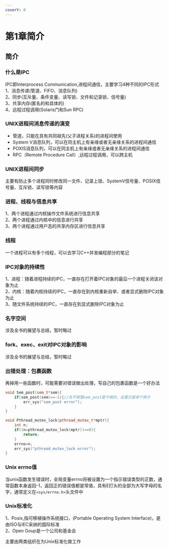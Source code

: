 ```yaml
---
coverY: 0
---
```


# 第1章简介

## 简介

### 什么是IPC

IPC即Interprocess Communication,进程间通信，主要学习4种不同的IPC形式  
1、消息传递(管道、FIFO、消息队列)  
2、同步(互斥量、条件变量、读写锁、文件和记录锁、信号量)  
3、共享内存(匿名的和具体的)  
4、远程过程调用(Solaris门和Sun RPC)  

### UNIX进程间消息传递的演变

* 管道，只能在具有共同祖先(父子进程关系)的进程间使用  
* System V消息队列，可以在同主机上有亲缘或者无亲缘关系的进程间通信  
* POXIS消息队列，可以在同主机上有亲缘或者无亲缘关系的进程间通信  
* RPC（Remote Procedure Call）,远程过程调用，可以跨主机  

### UNIX进程间同步

主要有防止多个进程同时修改同一文件、记录上锁、SystemV信号量、POSIX信号量、互斥锁、读写锁等内容  

### 进程、线程与信息共享

1、两个进程通过内核操作文件系统进行信息共享  
2、两个进程通过内核中的信息进行共享  
3、两个进程通过用户态的共享内存区进行信息共享  

### 线程

一个进程可以有多个线程，可以去学习C++并发编程部分的笔记  

### IPC对象的持续性

1、进程：随着进程持续的IPC，一直存在打开着IPC对象的最后一个进程关闭该对象为止  
2、内核：随着内核持续的IPC，一直存在到内核重新自举、或者显式删除IPC对象为止  
3、随文件系统持续的IPC，一直存在到显式删除IPC对象为止  

### 名字空间

涉及全书的展望与总结，暂时略过  

### fork、exec、exit对IPC对象的影响

涉及全书的展望与总结，暂时略过  

### 出错处理：包裹函数

再掉用一些函数时，可能需要对错误做出处理，写自己的包裹函数是一个好办法  

```cpp
void Sem_post(sem_t*sem){
    if(sem_post(sem)==-1){//先不用管sem_post是干嘛的，这里只是举个例子
        err_sys("sem_post error");
    }
}

void Pthread_mutex_lock(pthread_mutex_t*mptr){
    int n;
    if((n=pthread_mutex_lock(mptr))==0){
        return;
    }
    errno=n;
    err_sys("pthread_mutex_lock error");
}
```

### Unix errno值

当unix函数发生错误时，全局变量errno将被设置为一个指示错误类型的正数，通常函数本身返回-1，返回正的错误值都是常值，具有E打头的全部为大写字母的名字，通常定义在`<sys/errno.h>`头文件中  

### Unix标准化

1、Posix,指可移植操作系统接口，(Portable Operating System Interface)，是由ISO与IEC采纳的国际标准  
2、Open Goup是一个公司和基金会

主要由两类组织在为Unix标准化做工作  

